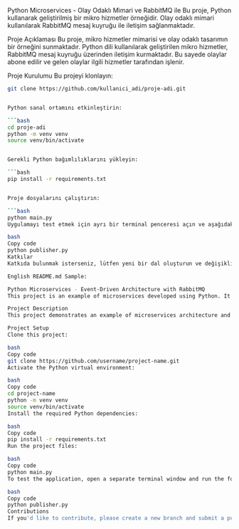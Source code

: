 Python Microservices - Olay Odaklı Mimari ve RabbitMQ ile
Bu proje, Python kullanarak geliştirilmiş bir mikro hizmetler örneğidir. Olay odaklı mimari kullanılarak RabbitMQ mesaj kuyruğu ile iletişim sağlanmaktadır.

Proje Açıklaması
Bu proje, mikro hizmetler mimarisi ve olay odaklı tasarımın bir örneğini sunmaktadır. Python dili kullanılarak geliştirilen mikro hizmetler, RabbitMQ mesaj kuyruğu üzerinden iletişim kurmaktadır. Bu sayede olaylar abone edilir ve gelen olaylar ilgili hizmetler tarafından işlenir.

Proje Kurulumu
Bu projeyi klonlayın:

```bash
git clone https://github.com/kullanici_adi/proje-adi.git


Python sanal ortamını etkinleştirin:

```bash
cd proje-adi
python -m venv venv
source venv/bin/activate


Gerekli Python bağımlılıklarını yükleyin:

```bash
pip install -r requirements.txt


Proje dosyalarını çalıştırın:

```bash
python main.py
Uygulamayı test etmek için ayrı bir terminal penceresi açın ve aşağıdaki komutu çalıştırın:

bash
Copy code
python publisher.py
Katkılar
Katkıda bulunmak isterseniz, lütfen yeni bir dal oluşturun ve değişiklikleriniz için bir pull talebi gönderin.

English README.md Sample:

Python Microservices - Event-Driven Architecture with RabbitMQ
This project is an example of microservices developed using Python. It showcases an event-driven architecture with communication facilitated through RabbitMQ message queue.

Project Description
This project demonstrates an example of microservices architecture and event-driven design using Python. The microservices, developed in Python, communicate through the RabbitMQ message queue. Events are subscribed and processed by the respective services.

Project Setup
Clone this project:

bash
Copy code
git clone https://github.com/username/project-name.git
Activate the Python virtual environment:

bash
Copy code
cd project-name
python -m venv venv
source venv/bin/activate
Install the required Python dependencies:

bash
Copy code
pip install -r requirements.txt
Run the project files:

bash
Copy code
python main.py
To test the application, open a separate terminal window and run the following command:

bash
Copy code
python publisher.py
Contributions
If you'd like to contribute, please create a new branch and submit a pull request with your changes.
